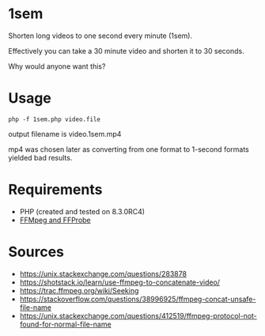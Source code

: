 # 1sem
Shorten long videos to one second every minute (1sem).

Effectively you can take a 30 minute video and shorten it to 30 seconds.

Why would anyone want this?

# Usage
```
php -f 1sem.php video.file
```
output filename is video.1sem.mp4

mp4 was chosen later as converting from one format to 1-second formats yielded bad results.

# Requirements
- PHP (created and tested on 8.3.0RC4)
- [FFMpeg and FFProbe](https://ffmpeg.org/)

# Sources
- https://unix.stackexchange.com/questions/283878
- https://shotstack.io/learn/use-ffmpeg-to-concatenate-video/
- https://trac.ffmpeg.org/wiki/Seeking
- https://stackoverflow.com/questions/38996925/ffmpeg-concat-unsafe-file-name
- https://unix.stackexchange.com/questions/412519/ffmpeg-protocol-not-found-for-normal-file-name
